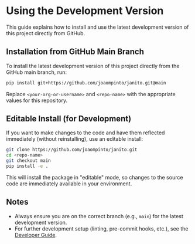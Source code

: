 # Using the Development Version

This guide explains how to install and use the latest development version of this project directly from GitHub.

## Installation from GitHub Main Branch

To install the latest development version of this project directly from the GitHub main branch, run:

```bash
pip install git+https://github.com/joaompinto/janito.git@main
```

Replace `<your-org-or-username>` and `<repo-name>` with the appropriate values for this repository.

## Editable Install (for Development)

If you want to make changes to the code and have them reflected immediately (without reinstalling), use an editable install:

```bash
git clone https://github.com/joaompinto/janito.git
cd <repo-name>
git checkout main
pip install -e .
```

This will install the package in "editable" mode, so changes to the source code are immediately available in your environment.

## Notes

- Always ensure you are on the correct branch (e.g., `main`) for the latest development version.
- For further development setup (linting, pre-commit hooks, etc.), see the [Developer Guide](README_DEV.md).
